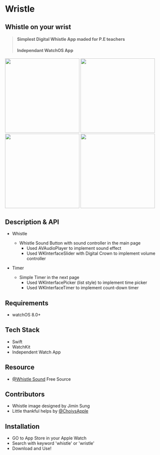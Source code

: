 # Wristle
## **Whistle on your wrist**

> #### Simplest Digital Whistle App maded for P.E teachers
> #### Independant WatchOS App 


<p float="left">
  <img src="https://user-images.githubusercontent.com/47246760/173627160-e800fe2c-96d6-49b0-b78b-d6b79f67cadc.gif" width="245" />
  <img src="https://user-images.githubusercontent.com/47246760/173628718-e1911484-1111-4321-b240-eb29192d1983.gif" width="245" /> 
  <img src="https://user-images.githubusercontent.com/47246760/173628767-11f03004-3e65-4c0e-ad20-06f8aaeddc10.gif" width="245" />
  <img src="https://user-images.githubusercontent.com/47246760/173628921-a982cc39-d61d-452c-a0da-90f7fe7b4fd1.gif" width="245" />
</p>


## Description & API
* Whistle 
  * Whistle Sound Button with sound controller in the main page
    * Used AVAudioPlayer to implement sound effect
    * Used WKInterfaceSlider with Digital Crown to implement volume controller

* Timer 
  * Simple Timer in the next page
    * Used WKInterfacePicker (list style) to implement time picker
    * Used WKInterfaceTimer to implement count-down timer 


## Requirements
* watchOS 8.0+


## Tech Stack
* Swift
* WatchKit
* Independent Watch App


## Resource
* [@Whistle Sound]() Free Source


## Contributors
* Whistle image designed by Jimin Sung
* Little thankful helps by [@ChoiysApple](https://github.com/ChoiysApple)


## Installation
- GO to App Store in your Apple Watch 
- Search with keyword 'whistle' or 'wristle'
- Download and Use!
